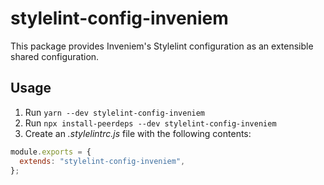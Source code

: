 # stylelint-config-inveniem

This package provides Inveniem's Stylelint configuration as an extensible shared
configuration.

## Usage

1. Run `yarn --dev stylelint-config-inveniem`
2. Run `npx install-peerdeps --dev stylelint-config-inveniem`
3. Create an _.stylelintrc.js_ file with the following contents:

```javascript
module.exports = {
  extends: "stylelint-config-inveniem",
};
```
